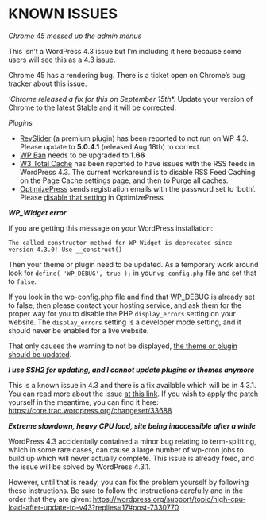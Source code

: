 # KNOWN ISSUES

_Chrome 45 messed up the admin menus_

This isn’t a WordPress 4.3 issue but I’m including it here because some users will see this as a 4.3 issue.

Chrome 45 has a rendering bug. There is a ticket open on Chrome’s bug tracker about this issue.

*'Chrome released a fix for this on September 15th**. Update your version of Chrome to the latest Stable and it will be corrected.

_Plugins_

- [RevSlider](http://codecanyon.net/item/slider-revolution-responsive-wordpress-plugin/2751380) (a premium plugin) has been reported to not run on WP 4.3. Please update to **5.0.4.1** (released Aug 18th) to correct.
- [WP Ban](https://wordpress.org/plugins/wp-ban/) needs to be upgraded to **1.66**
- [W3 Total Cache](https://wordpress.org/plugins/w3-total-cache/) has been reported to have issues with the RSS feeds in WordPress 4.3. The current workaround is to disable RSS Feed Caching on the Page Cache settings page, and then to Purge all caches.
- [OptimizePress](https://www.optimizepress.com/) sends registration emails with the password set to ‘both’. Please [disable that setting](https://optimizepress.zendesk.com/hc/en-us/articles/207299298) in OptimizePress

_**WP_Widget error**_

If you are getting this message on your WordPress installation:

```
The called constructor method for WP_Widget is deprecated since version 4.3.0! Use __construct()
```

Then your theme or plugin need to be updated. As a temporary work around look for `define( 'WP_DEBUG', true );` in your `wp-config.php` file and set that to `false`.

If you look in the wp-config.php file and find that WP_DEBUG is already set to false, then please contact your hosting service, and ask them for the proper way for you to disable the PHP `display_errors` setting on your website. The `display_errors` setting is a developer mode setting, and it should never be enabled for a live website.

That only causes the warning to not be displayed, [the theme or plugin should be updated](https://make.wordpress.org/core/2015/07/02/deprecating-php4-style-constructors-in-wordpress-4-3/).

_**I use SSH2 for updating, and I cannot update plugins or themes anymore**_

This is a known issue in 4.3 and there is a fix available which will be in 4.3.1. You can read more about the issue [at this link](https://core.trac.wordpress.org/ticket/33480). If you wish to apply the patch yourself in the meantime, you can find it here: https://core.trac.wordpress.org/changeset/33688

_**Extreme slowdown, heavy CPU load, site being inaccessible after a while**_

WordPress 4.3 accidentally contained a minor bug relating to term-splitting, which in some rare cases, can cause a large number of wp-cron jobs to build up which will never actually complete. This issue is already fixed, and the issue will be solved by WordPress 4.3.1.

However, until that is ready, you can fix the problem yourself by following these instructions. Be sure to follow the instructions carefully and in the order that they are given:
https://wordpress.org/support/topic/high-cpu-load-after-update-to-v43?replies=17#post-7330770